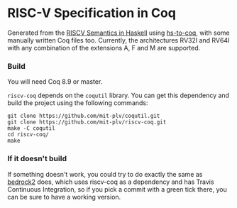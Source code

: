 # RISC-V Specification in Coq

Generated from the [RISCV Semantics in Haskell](https://github.com/mit-plv/riscv-semantics) using [hs-to-coq](https://github.com/antalsz/hs-to-coq), with some manually written Coq files too.
Currently, the architectures RV32I and RV64I with any combination of the extensions A, F and M are supported.


### Build

You will need Coq 8.9 or master.

`riscv-coq` depends on the `coqutil` library. You can get this dependency and build the project using the following commands:

```
git clone https://github.com/mit-plv/coqutil.git
git clone https://github.com/mit-plv/riscv-coq.git
make -C coqutil
cd riscv-coq/
make
```


### If it doesn't build

If something doesn't work, you could try to do exactly the same as [bedrock2](https://github.com/mit-plv/bedrock2/commits/master) does, which uses riscv-coq as a dependency and has Travis Continuous Integration, so if you pick a commit with a green tick there, you can be sure to have a working version.

